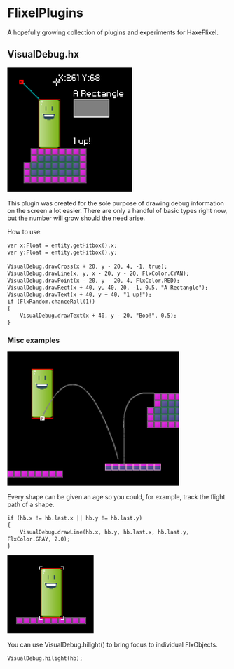 FlixelPlugins
========

A hopefully growing collection of plugins and experiments for HaxeFlixel.

## VisualDebug.hx

![drawCross() with position data](VisualDebug.png)

This plugin was created for the sole purpose of drawing debug information on the screen a lot easier. There are only a handful of basic types right now, but the number will grow should the need arise.

How to use:

    var x:Float = entity.getHitbox().x;
    var y:Float = entity.getHitbox().y;

    VisualDebug.drawCross(x + 20, y - 20, 4, -1, true);
    VisualDebug.drawLine(x, y, x - 20, y - 20, FlxColor.CYAN);
    VisualDebug.drawPoint(x - 20, y - 20, 4, FlxColor.RED);
    VisualDebug.drawRect(x + 40, y, 40, 20, -1, 0.5, "A Rectangle");
    VisualDebug.drawText(x + 40, y + 40, "1 up!");
    if (FlxRandom.chanceRoll(1))
    {
        VisualDebug.drawText(x + 40, y - 20, "Boo!", 0.5);
    }


### Misc examples

![Example](VisualDebug_Age.png)

Every shape can be given an age so you could, for example, track the flight path of a shape.

	if (hb.x != hb.last.x || hb.y != hb.last.y)
	{
		VisualDebug.drawLine(hb.x, hb.y, hb.last.x, hb.last.y, FlxColor.GRAY, 2.0);
	}

![Example](VisualDebug_Hilight.png)

You can use VisualDebug.hilight() to bring focus to individual FlxObjects.

	VisualDebug.hilight(hb);